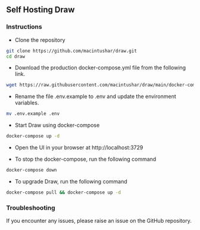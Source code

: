 ## Self Hosting Draw

### Instructions

- Clone the repository

```bash
git clone https://github.com/macintushar/draw.git
cd draw
```

- Download the production docker-compose.yml file from the following link.

```bash
wget https://raw.githubusercontent.com/macintushar/draw/main/docker-compose.yml
```

- Rename the file .env.example to .env and update the environment variables.

```bash
mv .env.example .env
```

- Start Draw using docker-compose

```bash
docker-compose up -d
```

- Open the UI in your browser at http://localhost:3729

- To stop the docker-compose, run the following command

```bash
docker-compose down
```

- To upgrade Draw, run the following command

```bash
docker-compose pull && docker-compose up -d
```

### Troubleshooting

If you encounter any issues, please raise an issue on the GitHub repository.
